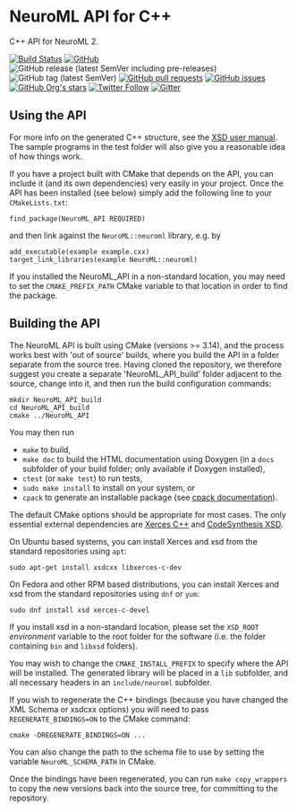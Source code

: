 # NeuroML API for C++

C++ API for NeuroML 2.

[![Build Status](https://travis-ci.org/NeuroML/NeuroML_API.svg?branch=master)](https://travis-ci.org/NeuroML/NeuroML_API)
[![GitHub](https://img.shields.io/github/license/NeuroML/NeuroML_API)](https://github.com/NeuroML/NeuroML_API/blob/master/License.txt)
![GitHub release (latest SemVer including pre-releases)](https://img.shields.io/github/v/release/NeuroML/NeuroML_API?include_prereleases)
![GitHub tag (latest SemVer)](https://img.shields.io/github/v/tag/NeuroML/NeuroML_API)
[![GitHub pull requests](https://img.shields.io/github/issues-pr/NeuroML/NeuroML_API)](https://github.com/NeuroML/NeuroML_API/pulls)
[![GitHub issues](https://img.shields.io/github/issues/NeuroML/NeuroML_API)](https://github.com/NeuroML/NeuroML_API/issues)
[![GitHub Org's stars](https://img.shields.io/github/stars/NeuroML?style=social)](https://github.com/NeuroML)
[![Twitter Follow](https://img.shields.io/twitter/follow/NeuroML?style=social)](https://twitter.com/NeuroML)
[![Gitter](https://badges.gitter.im/NeuroML/community.svg)](https://gitter.im/NeuroML/community?utm_source=badge&utm_medium=badge&utm_campaign=pr-badge)


## Using the API

For more info on the generated C++ structure, see the [XSD user manual](https://www.codesynthesis.com/products/xsd/).
The sample programs in the test folder will also give you a reasonable
idea of how things work.

If you have a project built with CMake that depends on the API, you can
include it (and its own dependencies) very easily in your project. Once
the API has been installed (see below) simply add the following line to
your `CMakeLists.txt`:

```
find_package(NeuroML_API REQUIRED)
```

and then link against the `NeuroML::neuroml` library, e.g. by

```
add_executable(example example.cxx)
target_link_libraries(example NeuroML::neuroml)
```

If you installed the NeuroML_API in a non-standard location, you may need
to set the `CMAKE_PREFIX_PATH` CMake variable to that location in order to
find the package.

## Building the API

The NeuroML API is built using CMake (versions >= 3.14), and the process works
best with 'out of source' builds, where you build the API in a folder separate
from the source tree. Having cloned the repository, we therefore suggest you
create a separate 'NeuroML_API_build' folder adjacent to the source, change
into it, and then run the build configuration commands:

```
mkdir NeuroML_API_build
cd NeuroML_API_build
cmake ../NeuroML_API
```

You may then run

* `make` to build,
* `make doc` to build the HTML documentation using Doxygen (in a `docs`
  subfolder of your build folder; only available if Doxygen installed),
* `ctest` (or `make test`) to run tests,
* `sudo make install` to install on your system, or
* `cpack` to generate an installable package (see [cpack documentation](https://cmake.org/cmake/help/latest/manual/cpack.1.html)).

The default CMake options should be appropriate for most cases. The only
essential external dependencies are [Xerces
C++](http://xerces.apache.org/xerces-c/) and [CodeSynthesis
XSD](https://www.codesynthesis.com/products/xsd/).

On Ubuntu based systems, you can install Xerces and xsd from the standard
repositories using `apt`:

```
sudo apt-get install xsdcxx libxerces-c-dev
```

On Fedora and other RPM based distributions, you can install Xerces and xsd
from the standard repositories using `dnf` or `yum`:

```
sudo dnf install xsd xerces-c-devel
```

If you install xsd in a non-standard location, please set the `XSD_ROOT`
_environment_ variable to the root folder for the software (i.e. the folder
containing `bin` and `libxsd` folders).

You may wish to change the `CMAKE_INSTALL_PREFIX` to specify where the API
will be installed. The generated library will be placed in a `lib` subfolder,
and all necessary headers in an `include/neuroml` subfolder.

If you wish to regenerate the C++ bindings (because you have changed the
XML Schema or xsdcxx options) you will need to pass `REGENERATE_BINDINGS=ON` to
the CMake command:

```
cmake -DREGENERATE_BINDINGS=ON ...
```

You can also change the path to the schema file to use by setting the variable
`NeuroML_SCHEMA_PATH` in CMake.

Once the bindings have been regenerated, you can run `make copy_wrappers`
to copy the new versions back into the source tree, for committing to the
repository.
